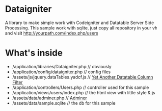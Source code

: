 # Dataigniter
A library to make simple work with Codeigniter and Datatable Server Side Processing. This sample work with sqlite, just copy all repository in your vh and visit http://yourpath.com/index.php/users

# What's inside
* /application/libraries/Dataigniter.php // obviously
* /application/config/dataigniter.php // config files
* /assets/js/jquery.dataTables.yadcf.js // [Yet Another Datatable Column Filter](https://github.com/vedmack/yadcf)
* /application/controllers/Users.php // controller used for this sample
* /application/views/users/index.php // the html view with little style & js
* /assets/data/adminer.php // [Adminer](https://www.adminer.org/)
* /assets/data/sample.sqlite // the db for this sample

